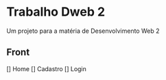 # Trabalho Dweb 2
Um projeto para a matéria de Desenvolvimento Web 2

## Front
[] Home
[] Cadastro
[] Login
